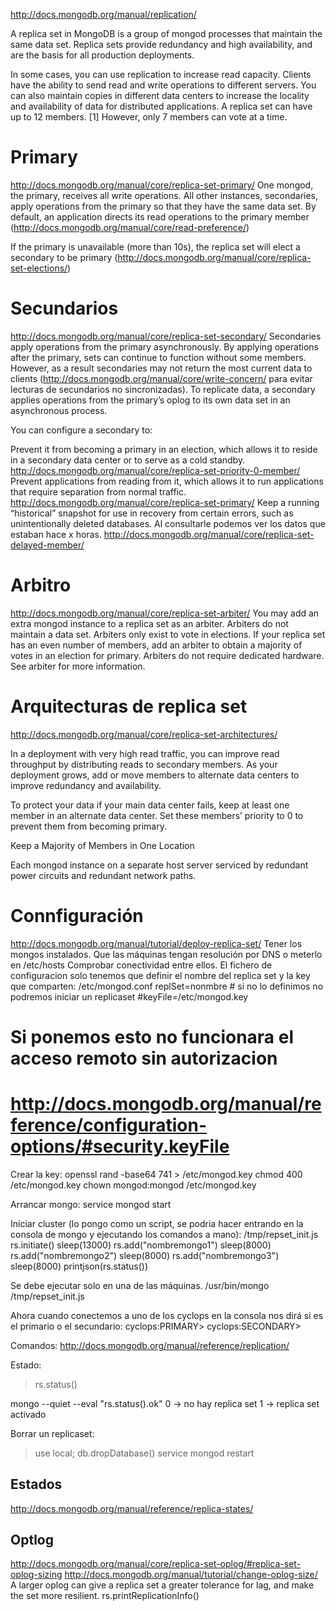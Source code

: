 http://docs.mongodb.org/manual/replication/

A replica set in MongoDB is a group of mongod processes that maintain the same data set. Replica sets provide redundancy and high availability, and are the basis for all production deployments.

In some cases, you can use replication to increase read capacity. Clients have the ability to send read and write operations to different servers. You can also maintain copies in different data centers to increase the locality and availability of data for distributed applications.
A replica set can have up to 12 members. [1] However, only 7 members can vote at a time.

# Primary
http://docs.mongodb.org/manual/core/replica-set-primary/
One mongod, the primary, receives all write operations. All other instances, secondaries, apply operations from the primary so that they have the same data set.
By default, an application directs its read operations to the primary member (http://docs.mongodb.org/manual/core/read-preference/)

If the primary is unavailable (more than 10s), the replica set will elect a secondary to be primary (http://docs.mongodb.org/manual/core/replica-set-elections/)


# Secundarios
http://docs.mongodb.org/manual/core/replica-set-secondary/
Secondaries apply operations from the primary asynchronously. By applying operations after the primary, sets can continue to function without some members. However, as a result secondaries may not return the most current data to clients (http://docs.mongodb.org/manual/core/write-concern/ para evitar lecturas de secundarios no sincronizadas).
To replicate data, a secondary applies operations from the primary’s oplog to its own data set in an asynchronous process.

You can configure a secondary to:

Prevent it from becoming a primary in an election, which allows it to reside in a secondary data center or to serve as a cold standby. http://docs.mongodb.org/manual/core/replica-set-priority-0-member/
Prevent applications from reading from it, which allows it to run applications that require separation from normal traffic. http://docs.mongodb.org/manual/core/replica-set-primary/
Keep a running “historical” snapshot for use in recovery from certain errors, such as unintentionally deleted databases. Al consultarle podemos ver los datos que estaban hace x horas. http://docs.mongodb.org/manual/core/replica-set-delayed-member/


# Arbitro
http://docs.mongodb.org/manual/core/replica-set-arbiter/
You may add an extra mongod instance to a replica set as an arbiter. Arbiters do not maintain a data set. Arbiters only exist to vote in elections. If your replica set has an even number of members, add an arbiter to obtain a majority of votes in an election for primary. Arbiters do not require dedicated hardware. See arbiter for more information.


# Arquitecturas de replica set
http://docs.mongodb.org/manual/core/replica-set-architectures/

In a deployment with very high read traffic, you can improve read throughput by distributing reads to secondary members. As your deployment grows, add or move members to alternate data centers to improve redundancy and availability.

To protect your data if your main data center fails, keep at least one member in an alternate data center. Set these members’ priority to 0 to prevent them from becoming primary.

Keep a Majority of Members in One Location

Each mongod instance on a separate host server serviced by redundant power circuits and redundant network paths.



# Connfiguración
http://docs.mongodb.org/manual/tutorial/deploy-replica-set/
Tener los mongos instalados.
Que las máquinas tengan resolución por DNS o meterlo en /etc/hosts
Comprobar conectividad entre ellos.
El fichero de configuracion solo tenemos que definir el nombre del replica set y la key que comparten:
/etc/mongod.conf
replSet=nonmbre # si no lo definimos no podremos iniciar un replicaset
#keyFile=/etc/mongod.key
# Si ponemos esto no funcionara el acceso remoto sin autorizacion
# http://docs.mongodb.org/manual/reference/configuration-options/#security.keyFile

Crear la key:
openssl rand -base64 741 > /etc/mongod.key
chmod 400 /etc/mongod.key
chown mongod:mongod /etc/mongod.key

Arrancar mongo:
service mongod start

Iniciar cluster (lo pongo como un script, se podria hacer entrando en la consola de mongo y ejecutando los comandos a mano):
/tmp/repset_init.js
rs.initiate()
sleep(13000)
rs.add("nombremongo1")
sleep(8000)
rs.add("nombremongo2")
sleep(8000)
rs.add("nombremongo3")
sleep(8000)
printjson(rs.status())

Se debe ejecutar solo en una de las máquinas.
/usr/bin/mongo /tmp/repset_init.js 

Ahora cuando conectemos a uno de los cyclops en la consola nos dirá si es el primario o el secundario:
cyclops:PRIMARY>
cyclops:SECONDARY>


Comandos:
http://docs.mongodb.org/manual/reference/replication/

Estado:
> rs.status()

mongo --quiet --eval "rs.status().ok"
0  -> no hay replica set
1  -> replica set activado



Borrar un replicaset:
> use local;
> db.dropDatabase()
service mongod restart


## Estados
http://docs.mongodb.org/manual/reference/replica-states/


## Optlog
http://docs.mongodb.org/manual/core/replica-set-oplog/#replica-set-oplog-sizing
http://docs.mongodb.org/manual/tutorial/change-oplog-size/
A larger oplog can give a replica set a greater tolerance for lag, and make the set more resilient.
rs.printReplicationInfo() 
